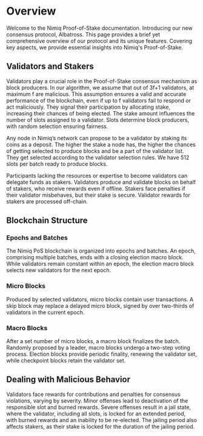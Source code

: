 # Overview

<HeadsUp />

Welcome to the Nimiq Proof-of-Stake documentation. Introducing our new consensus protocol, Albatross. This page provides a brief yet comprehensive overview of our protocol and its unique features. Covering key aspects, we provide essential insights into Nimiq's Proof-of-Stake.

## Validators and Stakers

Validators play a crucial role in the Proof-of-Stake consensus mechanism as block producers. In our algorithm, we assume that out of 3f+1 validators, at maximum f are malicious. This assumption ensures a valid and accurate performance of the blockchain, even if up to f validators fail to respond or act maliciously. They signal their participation by allocating stake, increasing their chances of being elected. The stake amount influences the number of slots assigned to a validator. Slots determine block producers, with random selection ensuring fairness.

Any node in Nimiq’s network can propose to be a validator by staking its coins as a deposit. The higher the stake a node has, the higher the chances of getting selected to produce blocks and be a part of the validator list. They get selected according to the validator selection rules. We have 512 slots per batch ready to produce blocks.

Participants lacking the resources or expertise to become validators can delegate funds as stakers. Validators produce and validate blocks on behalf of stakers, who receive rewards even if offline. Stakers face penalties if their validator misbehaves, but their stake is secure. Validator rewards for stakers are processed off-chain.

## Blockchain Structure

### Epochs and Batches

The Nimiq PoS blockchain is organized into epochs and batches. An epoch, comprising multiple batches, ends with a closing election macro block. While validators remain constant within an epoch, the election macro block selects new validators for the next epoch.

### Micro Blocks

Produced by selected validators, micro blocks contain user transactions. A skip block may replace a delayed micro block, signed by over two-thirds of validators in the current epoch.

### Macro Blocks

After a set number of micro blocks, a macro block finalizes the batch. Randomly proposed by a leader, macro blocks undergo a two-step voting process. Election blocks provide periodic finality, renewing the validator set, while checkpoint blocks retain the validator set.

## Dealing with Malicious Behavior

Validators face rewards for contributions and penalties for consensus violations, varying by severity. Minor offenses lead to deactivation of the responsible slot and burned rewards. Severe offenses result in a jail state, where the validator, including all slots, is locked for an extended period, with burned rewards and an inability to be re-elected. The jailing period also affects stakers, as their stake is locked for the duration of the jailing period.
